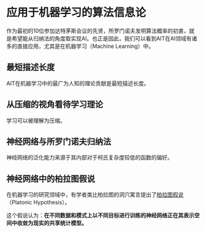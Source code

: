 # 应用于机器学习的算法信息论

作为最初的10位参加达特茅斯会议的先贤，所罗门诺夫发明算法概率的初衷，就是希望能从归纳法的角度取实现AI。也正是因此，我们可以看到AIT在AI领域有诸多的直接应用，尤其是在机器学习（Machine Learning）中。

## 最短描述长度

AIT在机器学习中的最广为人知的理论贡献是最短描述长度。

## 从压缩的视角看待学习理论

学习可以被理解为压缩。

## 神经网络与所罗门诺夫归纳法

神经网络的泛化能力来源于其内部对于柯氏复杂度较低的函数的偏好。


## 神经网络中的柏拉图假说

在机器学习的研究领域中，有学者类比柏拉图的洞穴寓言提出了[柏拉图假说](https://phillipi.github.io/prh/)（Platonic Hypothesis）。

这个假说认为：**在不同数据和模式上以不同目标进行训练的神经网络正在其表示空间中收敛为现实的共享统计模型。**
